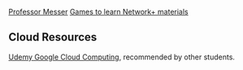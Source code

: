 [Professor Messer](https://www.professormesser.com/)
[Games to learn Network+ materials](https://www.educandy.com/site/resource.php?activity-code=f41ba)

## Cloud Resources

[Udemy Google Cloud Computing](https://www.udemy.com/course/google-cloud-platform-gcp-fundamentals-for-beginners/), recommended by other students.